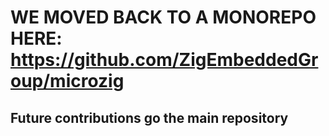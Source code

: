 # WE MOVED BACK TO A MONOREPO HERE: https://github.com/ZigEmbeddedGroup/microzig

## Future contributions go the main repository
